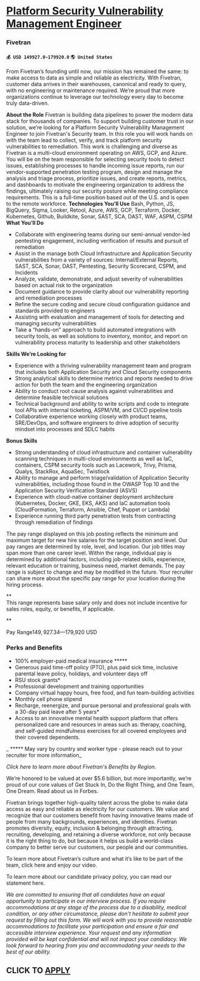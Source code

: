 # [Platform Security Vulnerability Management Engineer](https://www.remotewlb.com/apply/platform-security-vulnerability-management-engineer-90237)  
### Fivetran  
#### `💰 USD 149927.0~179920.0` `🌎 United States`  

From Fivetran’s founding until now, our mission has remained the same: to make access to data as simple and reliable as electricity. With Fivetran, customer data arrives in their warehouses, canonical and ready to query, with no engineering or maintenance required. We’re proud that more organizations continue to leverage our technology every day to become truly data-driven.

 **About the Role** Fivetran is building data pipelines to power the modern data stack for thousands of companies. To support building customer trust in our solution, we’re looking for a Platform Security Vulnerability Management Engineer to join Fivetran's Security team. In this role you will work hands on with the team lead to collect, verify, and track platform security vulnerabilities to remediation. This work is challenging and diverse as Fivetran is a multi-cloud environment operating on AWS, GCP, and Azure. You will be on the team responsible for selecting security tools to detect issues, establishing processes to handle incoming issue reports, run our vendor-supported penetration testing program, design and manage the analysis and triage process, prioritize issues, and create reports, metrics, and dashboards to motivate the engineering organization to address the findings, ultimately raising our security posture while meeting compliance requirements. This is a full-time
position based out of the U.S. and is open to the remote workforce. **Technologies You’ll Use** Bash, Python, JS, BigQuery, Sigma, Looker, Retool, Azure, AWS, GCP, Terraform, Docker, Kubernetes, Github, Buildkite, Sonar, SAST, SCA, DAST, WAF, ASPM, CSPM **What You’ll Do**

  * Collaborate with engineering teams during our semi-annual vendor-led pentesting engagement, including verification of results and pursuit of remediation 
  * Assist in the manage both Cloud Infrastructure and Application Security vulnerabilities from a variety of sources: Internal/External Reports, SAST, SCA, Sonar, DAST, Pentesting, Security Scorecard, CSPM, and Incidents
  * Analyze, validate, demonstrate, and adjust severity of vulnerabilities based on actual risk to the organization
  * Document guidance to provide clarity about our vulnerability reporting and remediation processes
  * Refine the secure coding and secure cloud configuration guidance and standards provided to engineers
  * Assisting with evaluation and management of tools for detecting and managing security vulnerabilities
  * Take a “hands-on” approach to build automated integrations with security tools, as well as solutions to inventory, monitor, and report on vulnerability process maturity to leadership and other stakeholders

 **Skills We’re Looking for**

  * Experience with a thriving vulnerability management team and program that includes both Application Security and Cloud Security components
  * Strong analytical skills to determine metrics and reports needed to drive action for both the team and the engineering organization
  * Ability to conduct root cause analysis against vulnerabilities and determine feasible technical solutions
  * Technical background and ability to write scripts and code to integrate tool APIs with internal ticketing, ASPM/VM, and CI/CD pipeline tools
  * Collaborative experience working closely with product teams, SRE/DevOps, and software engineers to drive adoption of security mindset into processes and SDLC habits

 **Bonus Skills​**

  * Strong understanding of cloud infrastructure and container vulnerability scanning techniques in multi-cloud environments as well as IaC, containers, CSPM security tools such as Lacework, Trivy, Prisma, Qualys, StackRox, AquaSec, Twistlock
  * Ability to manage and perform triage/validation of Application Security vulnerabilities, including those found in the OWASP Top 10 and the Application Security Verification Standard (ASVS)
  * Experience with cloud-native container deployment architecture (Kubernetes, Docker, GKE, EKS, AKS) and IaC automation tools (CloudFormation, Terraform, Ansible, Chef, Puppet or Lambda)
  * Experience running third party penetration tests from contracting through remediation of findings

The pay range displayed on this job posting reflects the minimum and maximum target for new hire salaries for the target position and level. Our pay ranges are determined by role, level, and location. Our job titles may span more than one career level. Within the range, individual pay is determined by additional factors, including job-related skills, experience, relevant education or training, business need, market demands. The pay range is subject to change and may be modified in the future. Your recruiter can share more about the specific pay range for your location during the hiring process.

 **  
This range represents base salary only and does not include incentive for sales roles, equity, or benefits, if applicable.  
  
  
**

Pay Range$149,927.34—$179,920 USD

### Perks and Benefits  

  * 100% employer-paid medical insurance *****
  * Generous paid time-off policy (PTO), plus paid sick time, inclusive parental leave policy, holidays, and volunteer days off
  * RSU stock grants*
  * Professional development and training opportunities
  * Company virtual happy hours, free food, and fun team-building activities
  * Monthly cell phone stipend
  * Recharge, reenergize, and pursue personal and professional goals with a 30-day paid leave after 5 years*
  * Access to an innovative mental health support platform that offers personalized care and resources in areas such as: therapy, coaching, and self-guided mindfulness exercises for all covered employees and their covered dependents.

 _ ***** May vary by country and worker type - please reach out to your recruiter for more information_

 _Click here to learn more about Fivetran's Benefits by Region._

We’re honored to be valued at over $5.6 billion, but more importantly, we’re proud of our core values of Get Stuck In, Do the Right Thing, and One Team, One Dream. Read about us in Forbes.

Fivetran brings together high-quality talent across the globe to make data access as easy and reliable as electricity for our customers. We value and recognize that our customers benefit from having innovative teams made of people from many backgrounds, experiences, and identities. Fivetran promotes diversity, equity, inclusion & belonging through attracting, recruiting, developing, and retaining a diverse workforce, not only because it is the right thing to do, but because it helps us build a world-class company to better serve our customers, our people and our communities.

To learn more about Fivetran’s culture and what it’s like to be part of the team, click here and enjoy our video.

To learn more about our candidate privacy policy, you can read our statement here.

 _We are committed to ensuring that all candidates have an equal opportunity to participate in our interview process. If you require accommodations at any stage of the process due to a disability, medical condition, or any other circumstance, please don't hesitate to submit your request by filling out this form. We will work with you to provide reasonable accommodations to facilitate your participation and ensure a fair and accessible interview experience. Your request and any information provided will be kept confidential and will not impact your candidacy. We look forward to hearing from you and accommodating your needs to the best of our ability._

  
## CLICK TO [APPLY](https://www.remotewlb.com/apply/platform-security-vulnerability-management-engineer-90237)

